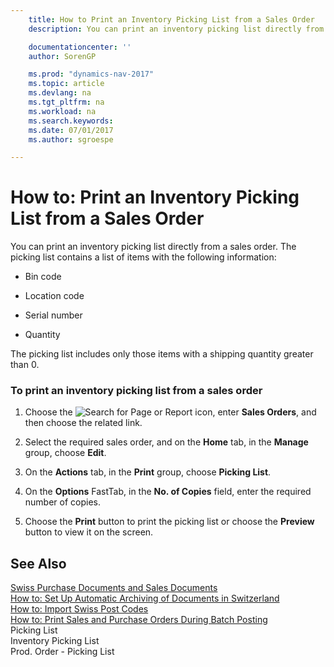 ```yaml
---
    title: How to Print an Inventory Picking List from a Sales Order
    description: You can print an inventory picking list directly from a sales order. The picking list contains a list of items with the following information:

    documentationcenter: ''
    author: SorenGP

    ms.prod: "dynamics-nav-2017"
    ms.topic: article
    ms.devlang: na
    ms.tgt_pltfrm: na
    ms.workload: na
    ms.search.keywords:
    ms.date: 07/01/2017
    ms.author: sgroespe

---
```

# How to: Print an Inventory Picking List from a Sales Order
You can print an inventory picking list directly from a sales order. The picking list contains a list of items with the following information:  

-   Bin code  

-   Location code  

-   Serial number  

-   Quantity  

 The picking list includes only those items with a shipping quantity greater than 0.  

### To print an inventory picking list from a sales order  

1.  Choose the ![Search for Page or Report](media/ui-search/search_small.png "Search for Page or Report icon") icon, enter **Sales Orders**, and then choose the related link.  

2.  Select the required sales order, and on the **Home** tab, in the **Manage** group, choose **Edit**.  

3.  On the **Actions** tab, in the **Print** group, choose **Picking List**.  

4.  On the **Options** FastTab, in the **No. of Copies** field, enter the required number of copies.  

5.  Choose the **Print** button to print the picking list or choose the **Preview** button to view it on the screen.  

## See Also  
 [Swiss Purchase Documents and Sales Documents](swiss-purchase-documents-and-sales-documents.md)   
 [How to: Set Up Automatic Archiving of Documents in Switzerland](how-to-set-up-automatic-archiving-of-documents-in-switzerland.md)   
 [How to: Import Swiss Post Codes](how-to-import-swiss-post-codes.md)   
 [How to: Print Sales and Purchase Orders During Batch Posting](how-to-print-sales-and-purchase-orders-during-batch-posting.md)   
 Picking List   
 Inventory Picking List   
 Prod. Order - Picking List
